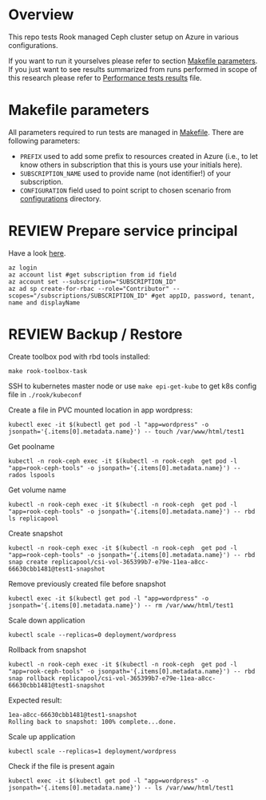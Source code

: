 # Overview

This repo tests Rook managed Ceph cluster setup on Azure in various configurations. 

If you want to run it yourselves please refer to section [Makefile parameters](#makefile-parameters). 
If you just want to see results summarized from runs performed in scope of this research please refer to [Performance tests results](./performance-tests-results.md) file. 

# Makefile parameters

All parameters required to run tests are managed in [Makefile](./Makefile). There are following parameters: 
 - `PREFIX` used to add some prefix to resources created in Azure (i.e., to let know others in subscription that this is yours use your initials here).
 - `SUBSCRIPTION_NAME` used to provide name (not identifier!) of your subscription.
 - `CONFIGURATION` field used to point script to chosen scenario from [configurations](./configurations) directory. 
 
# REVIEW Prepare service principal

Have a look [here](https://www.terraform.io/docs/providers/azurerm/guides/service_principal_client_secret.html).

```
az login 
az account list #get subscription from id field
az account set --subscription="SUBSCRIPTION_ID"
az ad sp create-for-rbac --role="Contributor" --scopes="/subscriptions/SUBSCRIPTION_ID" #get appID, password, tenant, name and displayName
```

# REVIEW Backup / Restore

Create toolbox pod with rbd tools installed:

```
make rook-toolbox-task
```

SSH to kubernetes master node or use `make epi-get-kube` to get k8s config file in `./rook/kubeconf`


Create a file in PVC mounted location in app wordpress:

```
kubectl exec -it $(kubectl get pod -l "app=wordpress" -o jsonpath='{.items[0].metadata.name}') -- touch /var/www/html/test1 
```

Get poolname
```
kubectl -n rook-ceph exec -it $(kubectl -n rook-ceph  get pod -l "app=rook-ceph-tools" -o jsonpath='{.items[0].metadata.name}') -- rados lspools
```

Get volume name 
```
kubectl -n rook-ceph exec -it $(kubectl -n rook-ceph  get pod -l "app=rook-ceph-tools" -o jsonpath='{.items[0].metadata.name}') -- rbd ls replicapool
```

Create snapshot 
```
kubectl -n rook-ceph exec -it $(kubectl -n rook-ceph  get pod -l "app=rook-ceph-tools" -o jsonpath='{.items[0].metadata.name}') -- rbd snap create replicapool/csi-vol-365399b7-e79e-11ea-a8cc-66630cbb1481@test1-snapshot
```

Remove previously created file before snapshot
```
kubectl exec -it $(kubectl get pod -l "app=wordpress" -o jsonpath='{.items[0].metadata.name}') -- rm /var/www/html/test1 
```

Scale down application
```
kubectl scale --replicas=0 deployment/wordpress
```

Rollback from snapshot 
```
kubectl -n rook-ceph exec -it $(kubectl -n rook-ceph  get pod -l "app=rook-ceph-tools" -o jsonpath='{.items[0].metadata.name}') -- rbd snap rollback replicapool/csi-vol-365399b7-e79e-11ea-a8cc-66630cbb1481@test1-snapshot
```
Expected result:
```
1ea-a8cc-66630cbb1481@test1-snapshot
Rolling back to snapshot: 100% complete...done.
```

Scale up application
```
kubectl scale --replicas=1 deployment/wordpress
```

Check if the file is present again
```
kubectl exec -it $(kubectl get pod -l "app=wordpress" -o jsonpath='{.items[0].metadata.name}') -- ls /var/www/html/test1 
```
